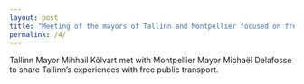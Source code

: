 ```yaml
---
layout: post
title: "Meeting of the mayors of Tallinn and Montpellier focused on free public transport"
permalink: /4/
---
```

Tallinn Mayor Mihhail Kõlvart met with Montpellier Mayor Michaël Delafosse to share Tallinn’s experiences with free public transport.